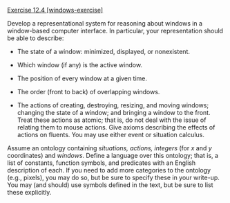 [Exercise 12.4 \[windows-exercise\]](ex_4/)

Develop a representational system for reasoning
about windows in a window-based computer interface. In particular, your
representation should be able to describe:

-   The state of a window: minimized, displayed, or nonexistent.

-   Which window (if any) is the active window.

-   The position of every window at a given time.

-   The order (front to back) of overlapping windows.

-   The actions of creating, destroying, resizing, and moving windows;
    changing the state of a window; and bringing a window to the front.
    Treat these actions as atomic; that is, do not deal with the issue
    of relating them to mouse actions. Give axioms describing the
    effects of actions on fluents. You may use either event or
    situation calculus.

Assume an ontology containing *situations,*
*actions,* *integers* (for $x$ and $y$
coordinates) and *windows*. Define a language over this
ontology; that is, a list of constants, function symbols, and predicates
with an English description of each. If you need to add more categories
to the ontology (e.g., pixels), you may do so, but be sure to specify
these in your write-up. You may (and should) use symbols defined in the
text, but be sure to list these explicitly.
